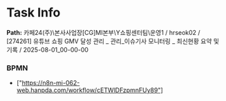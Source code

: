 # Task Info

**Path:** 카페24(주)\본사사업장\[CG]MI본부\Y쇼핑센터팀\운영1 / hrseok02 / [274261] 유튜브 쇼핑 GMV 달성 관리 _ 관리_이슈기사 모니터링 _ 최신현황 요약 및 기록 / 2025-08-01_00-00-00

### BPMN
- ["https://n8n-mi-062-web.hanpda.com/workflow/cETWlDFzpmnFUy89"]

